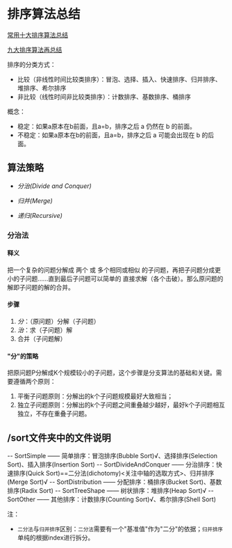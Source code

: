 # 排序算法总结

[常用十大排序算法总结](https://blog.csdn.net/MLcongcongAI/article/details/88081244?utm_medium=distribute.pc_relevant.none-task-blog-BlogCommendFromMachineLearnPai2-2.nonecase&depth_1-utm_source=distribute.pc_relevant.none-task-blog-BlogCommendFromMachineLearnPai2-2.nonecase)

[九大排序算法再总结](https://blog.csdn.net/MLcongcongAI/article/details/88081244?utm_medium=distribute.pc_relevant.none-task-blog-BlogCommendFromMachineLearnPai2-2.nonecase&depth_1-utm_source=distribute.pc_relevant.none-task-blog-BlogCommendFromMachineLearnPai2-2.nonecase)

 排序的分类方式：
 
 - 比较（非线性时间比较类排序）：冒泡、选择、插入、快速排序、归并排序、堆排序、希尔排序
 - 非比较（线性时间非比较类排序）：计数排序、基数排序、桶排序
 
 概念：
 
 - 稳定：如果a原本在b前面，且a=b，排序之后 a 仍然在 b 的前面。
 - 不稳定：如果a原本在b的前面，且a=b，排序之后 a 可能会出现在 b 的后面。

## 算法策略

 - *分治(Divide and Conquer)*

 - *归并(Merge)*

 - *递归(Recursive)*
 
 ### 分治法
 
 #### 释义
 
 把一个复杂的问题分解成 两个 或 多个相同或相似 的子问题，再把子问题分成更小的子问题……直到最后子问题可以简单的 直接求解（各个击破）。那么原问题的解即子问题的解的合并。
 
 #### 步骤
 
 1. *分*：（原问题）分解（子问题）
 2. *治*：求（子问题）解
 3. 合并（子问题解）
 
 #### "分"的策略
 
 把原问题P分解成K个规模较小的子问题，这个步骤是分支算法的基础和关键。需要遵循两个原则：
 
 1. 平衡子问题原则：分解出的k个子问题规模最好大致相当；
 2. 独立子问题原则：分解出的k个子问题之间重叠越少越好，最好k个子问题相互独立，不存在重叠子问题。

## /sort文件夹中的文件说明

 -- SortSimple           —— 简单排序：冒泡排序(Bubble Sort)√、选择排序(Selection Sort)、插入排序(Insertion Sort)
 -- SortDivideAndConquer —— 分治排序：快速排序(Quick Sort)==二分法(dichotomy)<关注中轴的选取方式>、归并排序(Merge Sort)√
 -- SortDistribution     —— 分配排序：桶排序(Bucket Sort)、基数排序(Radix Sort)
 -- SortTreeShape        —— 树状排序：堆排序(Heap Sort)√
 -- SortOther            —— 其他排序：计数排序(Counting Sort)√、希尔排序(Shell Sort)
 
 注：
 
 - `二分法`与`归并排序`区别：`二分法`需要有一个"基准值"作为"二分"的依据；`归并排序`单纯的根据index进行拆分。
                       
